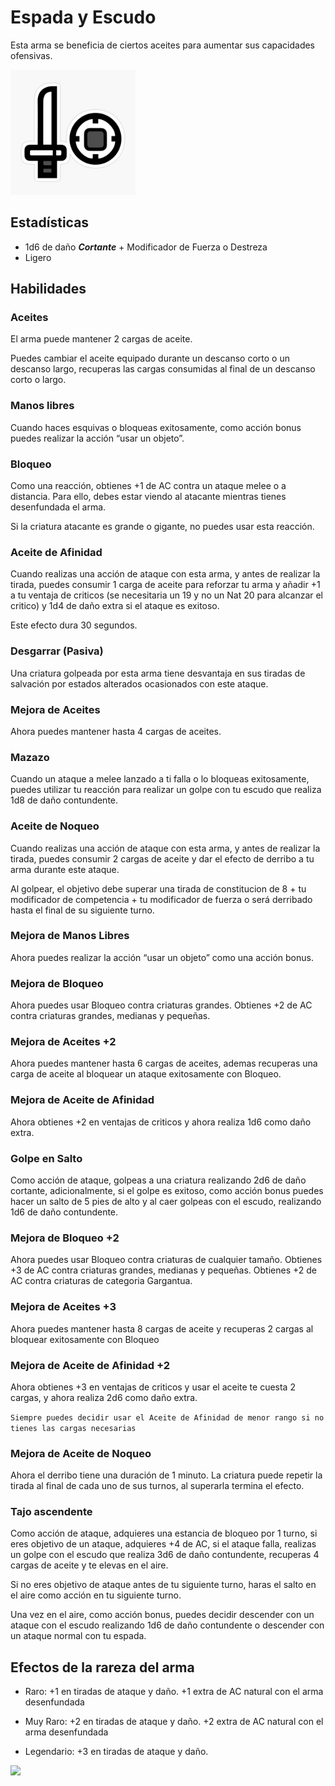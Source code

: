 <link rel="stylesheet" href="../../base.css">

# Espada y Escudo

Esta arma se beneficia de ciertos aceites para aumentar sus capacidades ofensivas.

<img src="./espada-escudo-icono.jpg" width="200"/>

## Estadísticas

- <span style="color:var(--ataque)">1d6</span> de daño ***Cortante*** + Modificador de <span style="color:var(--fuerza)">Fuerza</span> o <span style="color:var(--destreza)">Destreza</span>
- Ligero

## Habilidades

### <span style="color:var(--poco-comun)">Aceites</span>

El arma puede mantener 2 cargas de aceite.

Puedes cambiar el aceite equipado durante un descanso corto o un descanso largo, recuperas las cargas consumidas al final de un descanso corto o largo.

### <span style='color:var(--poco-comun)'>Manos libres</span>

Cuando haces esquivas o bloqueas exitosamente, como acción bonus puedes realizar la acción “usar un objeto”.

### <span style='color:var(--poco-comun)'>Bloqueo</span>

Como una reacción, obtienes +1 de AC contra un ataque melee o a distancia. Para ello, debes estar viendo al atacante mientras tienes desenfundada el arma.

Si la criatura atacante es grande o gigante, no puedes usar esta reacción.

### <span style='color:var(--poco-comun)'>Aceite de Afinidad</span>

Cuando realizas una acción de ataque con esta arma, y antes de realizar la tirada, puedes consumir 1 carga de aceite para reforzar tu arma y añadir <span style='color:var(--ataque)'>+1</span> a tu ventaja de criticos (se necesitaria un 19 y no un Nat 20 para alcanzar el critico) y <span style='color:var(--ataque)'>1d4</span> de daño extra si el ataque es exitoso.

Este efecto dura 30 segundos.

### <span style='color:var(--raro)'>Desgarrar (Pasiva)</span>

Una criatura golpeada por esta arma tiene desvantaja en sus tiradas de salvación por estados alterados ocasionados con este ataque.

### <span style='color:var(--raro)'>Mejora de Aceites</span>

Ahora puedes mantener hasta 4 cargas de aceites.

### <span style='color:var(--raro)'>Mazazo</span>

Cuando un ataque a melee lanzado a ti falla o lo bloqueas exitosamente, puedes utilizar tu reacción para realizar un golpe con tu escudo que realiza <span style='color:var(--ataque)'>1d8</span> de daño <span style='color:var(--contundente)'>contundente</span>.

### <span style='color:var(--raro)'>Aceite de Noqueo</span>

Cuando realizas una acción de ataque con esta arma, y antes de realizar la tirada, puedes consumir 2 cargas de aceite y dar el efecto de derribo a tu arma durante este ataque.

Al golpear, el objetivo debe superar una <span style='color:var(--constitucion)'>tirada de constitucion</span> de <span style='color:var(--ataque)'>8</span> + tu <span style='color:var(--competencia)'>modificador de competencia</span> + tu <span style='color:var(--fuerza)'>modificador de fuerza</span> o será derribado hasta el final de su siguiente turno.

### <span style='color:var(--muy-raro)'>Mejora de Manos Libres</span>

Ahora puedes realizar la acción “usar un objeto” como una acción bonus.

### <span style='color:var(--muy-raro)'>Mejora de Bloqueo</span>

Ahora puedes usar <span style='color:var(--poco-comun)'>Bloqueo</span> contra criaturas grandes. Obtienes +2 de AC contra criaturas grandes, medianas y pequeñas.

### <span style='color:var(--muy-raro)'>Mejora de Aceites +2</span>

Ahora puedes mantener hasta 6 cargas de aceites, ademas recuperas una carga de aceite al bloquear un ataque exitosamente con <span style='color:var(--poco-comun)'>Bloqueo</span>.

### <span style='color:var(--muy-raro)'>Mejora de Aceite de Afinidad</span>

Ahora obtienes <span style='color:var(--ataque)'>+2</span> en ventajas de criticos y ahora realiza <span style='color:var(--ataque)'>1d6</span> como daño extra.

### <span style='color:var(--muy-raro)'>Golpe en Salto</span>

Como acción de ataque, golpeas a una criatura realizando <span style='color:var(--ataque)'>2d6</span> de daño cortante, adicionalmente, si el golpe es exitoso, como acción bonus puedes hacer un salto de 5 pies de alto y al caer golpeas con el escudo, realizando <span style='color:var(--ataque)'>1d6</span> de daño <span style='color:var(--contundente)'>contundente</span>.

### <span style='color:var(--legendario)'>Mejora de Bloqueo +2</span>

Ahora puedes usar <span style='color:var(--poco-comun)'>Bloqueo</span> contra criaturas de cualquier tamaño. Obtienes +3 de AC contra criaturas grandes, medianas y pequeñas. Obtienes +2 de AC contra criaturas de categoria Gargantua.

### <span style='color:var(--legendario)'>Mejora de Aceites +3</span>

Ahora puedes mantener hasta 8 cargas de aceite y recuperas 2 cargas al bloquear exitosamente con <span style='color:var(--poco-comun)'>Bloqueo</span>

### <span style='color:var(--legendario)'>Mejora de Aceite de Afinidad +2</span>

Ahora obtienes <span style='color:var(--ataque)'>+3</span> en ventajas de criticos y usar el aceite te cuesta 2 cargas, y ahora realiza <span style='color:var(--ataque)'>2d6</span> como daño extra.

```Siempre puedes decidir usar el Aceite de Afinidad de menor rango si no tienes las cargas necesarias```

### <span style='color:var(--legendario)'>Mejora de Aceite de Noqueo</span>

Ahora el derribo tiene una duración de 1 minuto. La criatura puede repetir la tirada al final de cada uno de sus turnos, al superarla termina el efecto.

### <span style='color:var(--legendario)'>Tajo ascendente</span>

Como acción de ataque, adquieres una estancia de bloqueo por 1 turno, si eres objetivo de un ataque, adquieres +4 de AC, si el ataque falla, realizas un golpe con el escudo que realiza <span style='color:var(--ataque)'>3d6</span> de daño <span style='color:var(--contundente)'>contundente</span>, recuperas 4 cargas de aceite y te elevas en el aire.

Si no eres objetivo de ataque antes de tu siguiente turno, haras el salto en el aire como acción en tu siguiente turno.

Una vez en el aire, como acción bonus, puedes decidir descender con un ataque con el escudo realizando <span style='color:var(--ataque)'>1d6</span> de daño <span style='color:var(--contundente)'>contundente</span> o descender con un ataque normal con tu espada.

## Efectos de la rareza del arma

- <span style='color:var(--raro)'>Raro</span>: <span style='color:var(--ataque)'>+1</span> en tiradas de ataque y daño. <span style='color:var(--ataque)'>+1</span> extra de AC natural con el arma desenfundada

- <span style='color:var(--muy-raro)'>Muy Raro</span>: <span style='color:var(--ataque)'>+2</span> en tiradas de ataque y daño. <span style='color:var(--ataque)'>+2</span> extra de AC natural con el arma desenfundada

- <span style='color:var(--legendario)'>Legendario</span>: <span style='color:var(--ataque)'>+3</span> en tiradas de ataque y daño.

<img src="./espada-escudo.jpg" width="500">